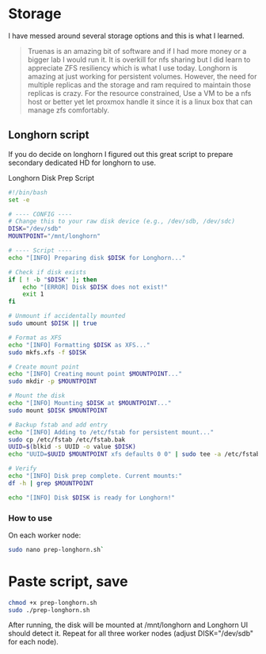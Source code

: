 # Storage
I have messed around several storage options and this is what I learned. 
> Truenas is an amazing bit of software and if I had more money or a bigger lab I would run it. It is overkill for nfs sharing but I did learn to appreciate ZFS resiliency which is what I use today. 
> Longhorn is amazing at just working for persistent volumes. However, the need for multiple replicas and the storage and ram required to maintain those replicas is crazy. 
> For the resource constrained, Use a VM to be a nfs host or better yet let proxmox handle it since it is a linux box that can manage zfs comfortably. 

## Longhorn script
If you do decide on longhorn I figured out this great script to prepare secondary dedicated HD for longhorn to use.

Longhorn Disk Prep Script


```bash
#!/bin/bash
set -e

# ---- CONFIG ----
# Change this to your raw disk device (e.g., /dev/sdb, /dev/sdc)
DISK="/dev/sdb"
MOUNTPOINT="/mnt/longhorn"

# ---- Script ----
echo "[INFO] Preparing disk $DISK for Longhorn..."

# Check if disk exists
if [ ! -b "$DISK" ]; then
    echo "[ERROR] Disk $DISK does not exist!"
    exit 1
fi

# Unmount if accidentally mounted
sudo umount $DISK || true

# Format as XFS
echo "[INFO] Formatting $DISK as XFS..."
sudo mkfs.xfs -f $DISK

# Create mount point
echo "[INFO] Creating mount point $MOUNTPOINT..."
sudo mkdir -p $MOUNTPOINT

# Mount the disk
echo "[INFO] Mounting $DISK at $MOUNTPOINT..."
sudo mount $DISK $MOUNTPOINT

# Backup fstab and add entry
echo "[INFO] Adding to /etc/fstab for persistent mount..."
sudo cp /etc/fstab /etc/fstab.bak
UUID=$(blkid -s UUID -o value $DISK)
echo "UUID=$UUID $MOUNTPOINT xfs defaults 0 0" | sudo tee -a /etc/fstab

# Verify
echo "[INFO] Disk prep complete. Current mounts:"
df -h | grep $MOUNTPOINT

echo "[INFO] Disk $DISK is ready for Longhorn!"
```



### How to use
On each worker node:
```bash 
sudo nano prep-longhorn.sh`
```
# Paste script, save

```bash
chmod +x prep-longhorn.sh
sudo ./prep-longhorn.sh
```
After running, the disk will be mounted at /mnt/longhorn and Longhorn UI should detect it.
Repeat for all three worker nodes (adjust DISK="/dev/sdb" for each node).